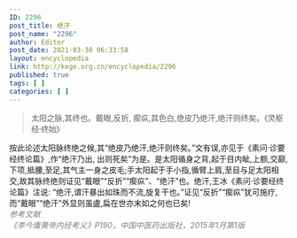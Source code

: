 ```yaml
---
ID: 2296
post_title: 绝汗
post_name: "2296"
author: Editor
post_date: 2021-03-30 06:33:58
layout: encyclopedia
link: http://kege.org.cn/encyclopedia/2296
published: true
tags: [ ]
categories: [ ]
---
```

<blockquote>
<div>太阳之脉,其终也。戴眼,反折, 瘈疭,其色白,绝皮乃绝汗,绝汗则终矣。<span style="letter-spacing: -0.315px;">《灵枢经·终始》</span></div></blockquote>
<div>按此论述太阳脉终绝之候,其“绝皮乃绝汗,绝汗则终矣。”文有误,亦见于《素问·诊要经终论篇》,作“绝汗乃出, 出则死矣”为是。是太阳循身之背,起于目内眦,上额,交巅, 下项,抵腰,至足,其气主一身之皮毛;手太阳起于手小指,循臂上肩,至目与足太阳相交,故其脉终绝则证见“戴眼”“反折”“瘈疭”、“绝汗”也。绝汗,王冰《素问·诊要经终论篇》注说: “绝汗,谓汗暴出如珠而不流,旋复干也。”证见“反折”“瘈疭”犹可施疗,而“戴眼”“绝汗”外显则虽盧,扁在世亦末如之何也已矣!</div>
<div></div>
<div><span style="color: #808080;"><em>参考文献</em></span></div>
<div><span style="color: #808080;"><em>《李今庸黄帝内经考义》P190，中国中医药出版社，2015年1月第1版</em></span></div>